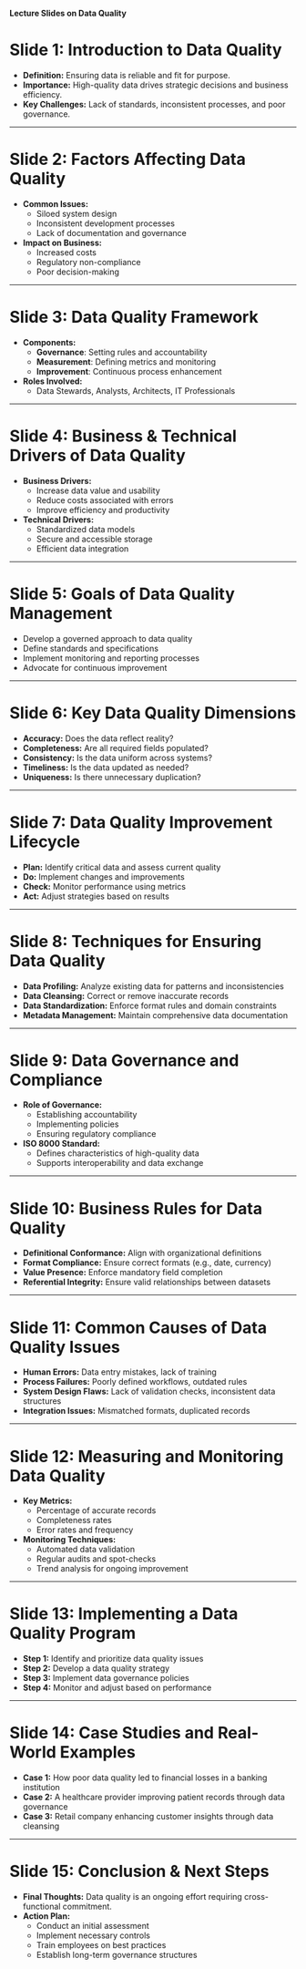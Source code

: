 **Lecture Slides on Data Quality**

# **Slide 1: Introduction to Data Quality**
- **Definition:** Ensuring data is reliable and fit for purpose.
- **Importance:** High-quality data drives strategic decisions and business efficiency.
- **Key Challenges:** Lack of standards, inconsistent processes, and poor governance.

---

# **Slide 2: Factors Affecting Data Quality**
- **Common Issues:**
  - Siloed system design
  - Inconsistent development processes
  - Lack of documentation and governance
- **Impact on Business:**
  - Increased costs
  - Regulatory non-compliance
  - Poor decision-making

---

# **Slide 3: Data Quality Framework**
- **Components:**
  - **Governance**: Setting rules and accountability
  - **Measurement**: Defining metrics and monitoring
  - **Improvement**: Continuous process enhancement
- **Roles Involved:**
  - Data Stewards, Analysts, Architects, IT Professionals

---

# **Slide 4: Business & Technical Drivers of Data Quality**
- **Business Drivers:**
  - Increase data value and usability
  - Reduce costs associated with errors
  - Improve efficiency and productivity
- **Technical Drivers:**
  - Standardized data models
  - Secure and accessible storage
  - Efficient data integration

---

# **Slide 5: Goals of Data Quality Management**
- Develop a governed approach to data quality
- Define standards and specifications
- Implement monitoring and reporting processes
- Advocate for continuous improvement

---

# **Slide 6: Key Data Quality Dimensions**
- **Accuracy:** Does the data reflect reality?
- **Completeness:** Are all required fields populated?
- **Consistency:** Is the data uniform across systems?
- **Timeliness:** Is the data updated as needed?
- **Uniqueness:** Is there unnecessary duplication?

---

# **Slide 7: Data Quality Improvement Lifecycle**
- **Plan:** Identify critical data and assess current quality
- **Do:** Implement changes and improvements
- **Check:** Monitor performance using metrics
- **Act:** Adjust strategies based on results

---

# **Slide 8: Techniques for Ensuring Data Quality**
- **Data Profiling:** Analyze existing data for patterns and inconsistencies
- **Data Cleansing:** Correct or remove inaccurate records
- **Data Standardization:** Enforce format rules and domain constraints
- **Metadata Management:** Maintain comprehensive data documentation

---

# **Slide 9: Data Governance and Compliance**
- **Role of Governance:**
  - Establishing accountability
  - Implementing policies
  - Ensuring regulatory compliance
- **ISO 8000 Standard:**
  - Defines characteristics of high-quality data
  - Supports interoperability and data exchange

---

# **Slide 10: Business Rules for Data Quality**
- **Definitional Conformance:** Align with organizational definitions
- **Format Compliance:** Ensure correct formats (e.g., date, currency)
- **Value Presence:** Enforce mandatory field completion
- **Referential Integrity:** Ensure valid relationships between datasets

---

# **Slide 11: Common Causes of Data Quality Issues**
- **Human Errors:** Data entry mistakes, lack of training
- **Process Failures:** Poorly defined workflows, outdated rules
- **System Design Flaws:** Lack of validation checks, inconsistent data structures
- **Integration Issues:** Mismatched formats, duplicated records

---

# **Slide 12: Measuring and Monitoring Data Quality**
- **Key Metrics:**
  - Percentage of accurate records
  - Completeness rates
  - Error rates and frequency
- **Monitoring Techniques:**
  - Automated data validation
  - Regular audits and spot-checks
  - Trend analysis for ongoing improvement

---

# **Slide 13: Implementing a Data Quality Program**
- **Step 1:** Identify and prioritize data quality issues
- **Step 2:** Develop a data quality strategy
- **Step 3:** Implement data governance policies
- **Step 4:** Monitor and adjust based on performance

---

# **Slide 14: Case Studies and Real-World Examples**
- **Case 1:** How poor data quality led to financial losses in a banking institution
- **Case 2:** A healthcare provider improving patient records through data governance
- **Case 3:** Retail company enhancing customer insights through data cleansing

---

# **Slide 15: Conclusion & Next Steps**
- **Final Thoughts:** Data quality is an ongoing effort requiring cross-functional commitment.
- **Action Plan:**
  - Conduct an initial assessment
  - Implement necessary controls
  - Train employees on best practices
  - Establish long-term governance structures

